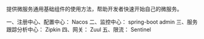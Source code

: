 提供微服务通用基础组件的使用方法，帮助开发者快速开始自己的微服务。

一、注册中心、配置中心：
    Nacos
二、监控中心：
    spring-boot admin
三、服务跟踪分析中心：
   Zipkin
四、网关：
    Zuul
五、限流：
    Sentinel    
    

    
    